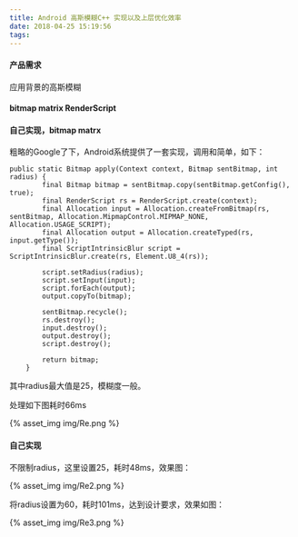 ```yaml
---
title: Android 高斯模糊C++ 实现以及上层优化效率
date: 2018-04-25 15:19:56
tags:
---
```


#### 产品需求
应用背景的高斯模糊

#### bitmap matrix RenderScript
#### 自己实现，bitmap matrx

粗略的Google了下，Android系统提供了一套实现，调用和简单，如下：

```
public static Bitmap apply(Context context, Bitmap sentBitmap, int radius) {
        final Bitmap bitmap = sentBitmap.copy(sentBitmap.getConfig(), true);
        final RenderScript rs = RenderScript.create(context);
        final Allocation input = Allocation.createFromBitmap(rs, sentBitmap, Allocation.MipmapControl.MIPMAP_NONE, Allocation.USAGE_SCRIPT);
        final Allocation output = Allocation.createTyped(rs, input.getType());
        final ScriptIntrinsicBlur script = ScriptIntrinsicBlur.create(rs, Element.U8_4(rs));

        script.setRadius(radius);
        script.setInput(input);
        script.forEach(output);
        output.copyTo(bitmap);

        sentBitmap.recycle();
        rs.destroy();
        input.destroy();
        output.destroy();
        script.destroy();

        return bitmap;
    }
```

其中radius最大值是25，模糊度一般。

处理如下图耗时66ms

{% asset_img img/Re.png %}


#### 自己实现

不限制radius，这里设置25，耗时48ms，效果图：

{% asset_img img/Re2.png %}


将radius设置为60，耗时101ms，达到设计要求，效果如图：

{% asset_img img/Re3.png %}